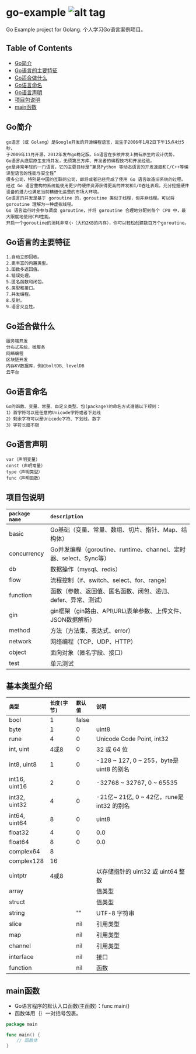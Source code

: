 go-example ![alt tag](https://api.travis-ci.org/phishman3579/java-algorithms-implementation.svg?branch=master)
==============================

Go Example project for Golang. 个人学习Go语言案例项目。



## Table of Contents
+ [Go简介](https://github.com/loveisontheway/go-example#Go简介)
+ [Go语言的主要特征](https://github.com/loveisontheway/go-example#Go语言的主要特征)
+ [Go适合做什么](https://github.com/loveisontheway/go-example#Go适合做什么)
+ [Go语言命名](https://github.com/loveisontheway/go-example#Go语言命名)
+ [Go语言声明](https://github.com/loveisontheway/go-example#Go语言声明)
+ [项目包说明](https://github.com/loveisontheway/go-example#项目包说明)
+ [main函数](https://github.com/loveisontheway/go-example#main函数)

## Go简介
    go语言（或 Golang）是Google开发的开源编程语言，诞生于2006年1月2日下午15点4分5秒，
    于2009年11月开源，2012年发布go稳定版。Go语言在多核并发上拥有原生的设计优势，
    Go语言从底层原生支持并发，无须第三方库、开发者的编程技巧和开发经验。
    go是非常年轻的一门语言，它的主要目标是“兼具Python 等动态语言的开发速度和C/C++等编译型语言的性能与安全性”
    很多公司，特别是中国的互联网公司，即将或者已经完成了使用 Go 语言改造旧系统的过程。
    经过 Go 语言重构的系统能使用更少的硬件资源获得更高的并发和I/O吞吐表现。充分挖掘硬件设备的潜力也满足当前精细化运营的市场大环境。
    Go语言的并发是基于 goroutine 的，goroutine 类似于线程，但并非线程。可以将 goroutine 理解为一种虚拟线程。
    Go 语言运行时会参与调度 goroutine，并将 goroutine 合理地分配到每个 CPU 中，最大限度地使用CPU性能。
    开启一个goroutine的消耗非常小（大约2KB的内存），你可以轻松创建数百万个goroutine。

## Go语言的主要特征
    1.自动立即回收。
    2.更丰富的内置类型。
    3.函数多返回值。
    4.错误处理。
    5.匿名函数和闭包。
    6.类型和接口。
    7.并发编程。
    8.反射。
    9.语言交互性。

## Go适合做什么
    服务端开发
    分布式系统，微服务
    网络编程
    区块链开发
    内存KV数据库，例如boltDB、levelDB
    云平台

## Go语言命名
    Go的函数、变量、常量、自定义类型、包(package)的命名方式遵循以下规则：
    1）首字符可以是任意的Unicode字符或者下划线
    2）剩余字符可以是Unicode字符、下划线、数字
    3）字符长度不限

## Go语言声明
    var（声明变量）
    const（声明常量）
    type（声明类型）
    func（声明函数）

## 项目包说明
| `package name` | `description` |
| :------ | :------ |
| basic | Go基础（变量、常量、数组、切片、指针、Map、结构体） |
| concurrency | Go并发编程（goroutine、runtime、channel、定时器、select、Sync等） |
| db | 数据操作（mysql、redis） |
| flow | 流程控制（if、switch、select、for、range） |
| function | 函数（参数、返回值、匿名函数、闭包、递归、defer、异常、测试） |
| gin | gin框架（gin路由、API\URL\表单参数、上传文件、JSON数据解析） |
| method | 方法（方法集、表达式、error） |
| network | 网络编程（TCP、UDP、HTTP） |
| object | 面向对象（匿名字段、接口） |
| test | 单元测试 |

## 基本类型介绍
| `类型` | `长度(字节)` | `默认值` | `说明` |
| :------ | :------ | :------ | :------ |
| bool | 1 | false |  |
| byte | 1 | 0 | uint8 |
| rune | 4 | 0 | Unicode Code Point, int32 |
| int, uint | 4或8 | 0 | 32 或 64 位 |
| int8, uint8 | 1 | 0 | -128 ~ 127, 0 ~ 255，byte是uint8 的别名 |
| int16, uint16 | 2 | 0 | -32768 ~ 32767, 0 ~ 65535 |
| int32, uint32 | 4 | 0 | -21亿~ 21亿, 0 ~ 42亿，rune是int32 的别名 |
| int64, uint64 | 8 | 0 | uint8 |
| float32 | 4 | 0 | 0.0 |
| float64 | 8 | 0 | 0.0 |
| complex64 | 8 |  |  |
| complex128 | 16 |  |  |
| uintptr | 4或8 |  | 以存储指针的 uint32 或 uint64 整数 |
| array |  |  | 值类型 |
| struct |  |  | 值类型 |
| string |  | "" | UTF-8 字符串 |
| slice |  | nil | 引用类型 |
| map |  | nil | 引用类型 |
| channel |  | nil | 引用类型 |
| interface |  | nil | 接口 |
| function |  | nil | 函数 |

## main函数
- Go语言程序的默认入口函数(主函数)：func main()
- 函数体用｛｝一对括号包裹。
```go
package main

func main() {
    // 函数体 
}
```